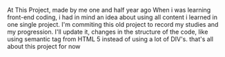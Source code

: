 At This Project, made by me one and half year ago When i was learning front-end coding, i had in mind an idea about using all content i learned in one single project. I'm commiting this old project to record my studies and my progression. I'll update it, changes in the structure of the code, like using semantic tag from HTML 5 instead of using a lot of DIV's. that's all about this project for now